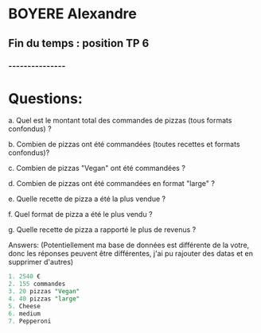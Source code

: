 <h1>BOYERE Alexandre</h1>
<h2>Fin du temps : position TP 6</h2>

<h3>---------------</h3>

<h1>Questions:</h1>
<p>a. Quel est le montant total des commandes de pizzas (tous formats confondus)
?</p>
<p>b. Combien de pizzas ont été commandées (toutes recettes et formats
confondus)?</p>
<p>c. Combien de pizzas "Vegan" ont été commandées ?</p>
<p>d. Combien de pizzas ont été commandées en format "large" ?</p>
<p>e. Quelle recette de pizza a été la plus vendue ?</p>
<p>f. Quel format de pizza a été le plus vendu ?</p>
<p>g. Quelle recette de pizza a rapporté le plus de revenus ?</p>

Answers:
(Potentiellement ma base de données est différente de la votre, donc les réponses peuvent être différentes, j'ai pu rajouter des datas et en supprimer d'autres)
```sql
1. 2540 €
2. 155 commandes
3. 20 pizzas "Vegan"
4. 40 pizzas "large"
5. Cheese
6. medium
7. Pepperoni
